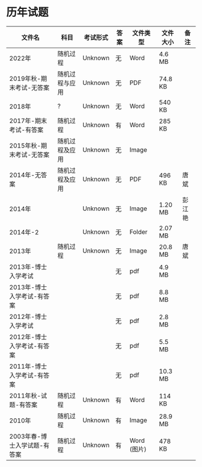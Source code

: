# 历年试题

文件名|科目|考试形式|答案|文件类型|文件大小|备注
---|---|---|---|---|---|---
2022年|随机过程|Unknown|无|Word|4.6 MB|
2019年秋-期末考试-无答案|随机过程与应用|Unknown|无|PDF|74.8 KB
2018年|?|Unknown|无|Word|540 KB|
2017年-期末考试-有答案|随机过程|Unknown|有|Word|285 KB
2015年秋-期末考试-无答案|随机过程及应用|Unknown|无|Image|
2014年-无答案|随机过程及应用|Unknown|无|PDF|496 KB|唐斌
2014年||Unknown|无|Image|1.20 MB|彭江艳
2014年-2||Unknown|无|Folder|2.07 MB|
2013年|随机过程|Unknown|无|Image|20.8 MB|唐斌
2013年-博士入学考试|||无|pdf|4.9 MB|
2013年-博士入学考试-有答案|||无|pdf|8.8 MB|
2012年-博士入学考试|||无|pdf|2.8 MB|
2012年-博士入学考试-有答案|||无|pdf|5.5 MB|
2011年-博士入学考试-有答案|||无|pdf|10.3 MB|
2011年秋-试题-有答案|随机过程|Unknown|有|Word|114 KB|
2010年|随机过程|Unknown|有|Image|28.9 MB|
2003年春-博士入学试题-有答案|随机过程|Unknown|有|Word (图片)|478 KB
